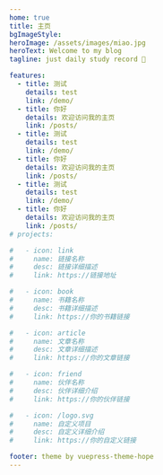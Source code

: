 ```yaml
---
home: true
title: 主页
bgImageStyle:
heroImage: /assets/images/miao.jpg
heroText: Welcome to my blog
tagline: just daily study record 📌

features:
  - title: 测试
    details: test
    link: /demo/
  - title: 你好
    details: 欢迎访问我的主页
    link: /posts/
  - title: 测试
    details: test
    link: /demo/
  - title: 你好
    details: 欢迎访问我的主页
    link: /posts/
  - title: 测试
    details: test
    link: /demo/
  - title: 你好
    details: 欢迎访问我的主页
    link: /posts/
# projects:

#   - icon: link
#     name: 链接名称
#     desc: 链接详细描述
#     link: https://链接地址

#   - icon: book
#     name: 书籍名称
#     desc: 书籍详细描述
#     link: https://你的书籍链接

#   - icon: article
#     name: 文章名称
#     desc: 文章详细描述
#     link: https://你的文章链接

#   - icon: friend
#     name: 伙伴名称
#     desc: 伙伴详细介绍
#     link: https://你的伙伴链接

#   - icon: /logo.svg
#     name: 自定义项目
#     desc: 自定义详细介绍
#     link: https://你的自定义链接

footer: theme by vuepress-theme-hope
---
```


<!-- 这是一个博客主页的案例。

要使用此布局，你应该在页面前端设置 `layout: BlogHome` 和 `home: true`。

相关配置文档请见 [博客主页](https://theme-hope.vuejs.press/zh/guide/blog/home/)。 -->

<!-- 为什么在这里用不了html和vue -->

<!--
这是一个
多行注释
-->
